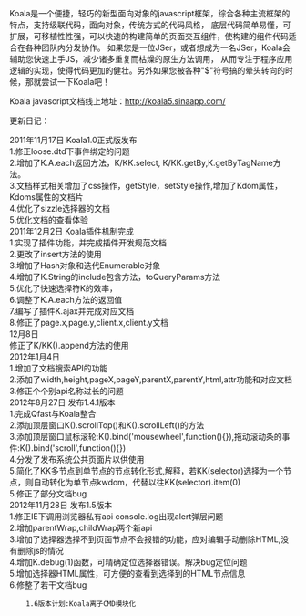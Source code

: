 Koala是一个便捷，轻巧的新型面向对象的javascript框架，综合各种主流框架的特点，支持级联代码，面向对象，传统方式的代码风格，
底层代码简单易懂，可扩展，可移植性性强，可以快速的构建简单的页面交互组件，使构建的组件代码适合在各种团队内分发协作。
如果您是一位JSer，或者想成为一名JSer，Koala会辅助您快速上手JS，减少诸多重复而枯燥的原生方法调用，
从而专注于程序应用逻辑的实现，使得代码更加的健壮。另外如果您被各种"$"符号搞的晕头转向的时候，那就尝试一下Koala吧！


Koala javascript文档线上地址：http://koala5.sinaapp.com/

更新日记：

2011年11月17日 Koala1.0正式版发布  
    1.修正loose.dtd下事件绑定的问题  
    2.增加了K.A.each返回方法，K/KK.select, K/KK.getBy,K.getByTagName方法。  
    3.文档样式相关增加了css操作，getStyle，setStyle操作,增加了Kdom属性，Kdoms属性的文档片  
    4.优化了sizzle选择器的文档  
    5.优化文档的查看体验  
2011年12月2日 Koala插件机制完成  
    1.实现了插件功能，并完成插件开发规范文档  
    2.更改了insert方法的使用  
    3.增加了Hash对象和迭代Enumerable对象  
    4.增加了K.String的include包含方法，toQueryParams方法  
    5.优化了快速选择符K的效率，  
    6.调整了K.A.each方法的返回值  
    7.编写了插件K.ajax并完成对应文档  
    8.修正了page.x,page.y,client.x,client.y文档  
12月8日   
    修正了K/KK().append方法的使用  
2012年1月4日  
    1.增加了文档搜索API的功能  
    2.添加了width,height,pageX,pageY,parentX,parentY,html,attr功能和对应文档  
    3.修正个个别api名称过长的问题  
2012年8月27日 发布1.4.1版本  
    1.完成Qfast与Koala整合  
    2.添加顶层窗口K().scrollTop()和K().scrollLeft()的方法  
    3.添加顶层窗口鼠标滚轮:K().bind('mousewheel',function(){}),拖动滚动条的事件:K().bind('scroll',function(){})  
    4.分发了发布系统公共页面片以供使用  
    5.简化了KK多节点到单节点的节点转化形式,解释，若KK(selector)选择为一个节点，则自动转化为单节点kwdom，代替以往KK(selector).item(0)  
    5.修正了部分文档bug  
2012年11月28日 发布1.5版本  
    1.修正IE下调用浏览器私有api console.log出现alert弹层问题  
    2.增加parentWrap,childWrap两个新api  
    3.增加了选择器选择不到页面节点不会报错的功能，应对编辑手动删除HTML,没有删除js的情况  
    4.增加K.debug(1)函数，可精确定位选择器错误。解决bug定位问题  
    5.增加选择器HTML属性，可方便的查看到选择到的HTML节点信息  
    6.修整了若干文档bug  
      
        1.6版本计划:Koala离子CMD模块化  
